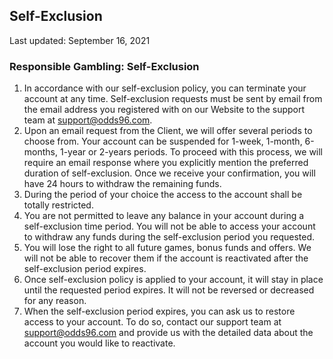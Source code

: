 ## Self-Exclusion

<Version>Last updated: September 16, 2021</Version>




### Responsible Gambling: Self-Exclusion

1.  In accordance with our self-exclusion policy, you can terminate your account at any time. Self-exclusion requests must be sent by email from the email address you registered with on our Website to the support team at [support@odds96.com](mailto:support@odds96.com).
2.  Upon an email request from the Client, we will offer several periods to choose from. Your account can be suspended for 1-week, 1-month, 6-months, 1-year or 2-years periods. To proceed with this process, we will require an email response where you explicitly mention the preferred duration of self-exclusion. Once we receive your confirmation, you will have 24 hours to withdraw the remaining funds.
3.  During the period of your choice the access to the account shall be totally restricted.
4.  You are not permitted to leave any balance in your account during a self-exclusion time period. You will not be able to access your account to withdraw any funds during the self-exclusion period you requested.
5.  You will lose the right to all future games, bonus funds and offers. We will not be able to recover them if the account is reactivated after the self-exclusion period expires.
6.  Once self-exclusion policy is applied to your account, it will stay in place until the requested period expires. It will not be reversed or decreased for any reason.
7.  When the self-exclusion period expires, you can ask us to restore access to your account. To do so, contact our support team at [support@odds96.com](mailto:support@odds96.com) and provide us with the detailed data about the account you would like to reactivate.
<!--stackedit_data:
eyJoaXN0b3J5IjpbLTYzMTE2MTI3Nl19
-->